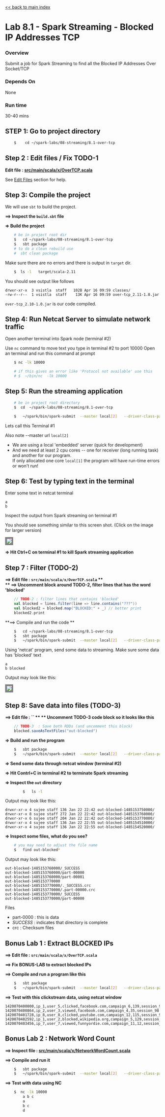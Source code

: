 <link rel='stylesheet' href='../../assets/css/main.css'/>

[<< back to main index](../../README.md)

Lab 8.1 - Spark Streaming - Blocked IP Addresses TCP
==================================

### Overview
Submit a job for Spark Streaming to find all the Blocked IP Addresses Over Socket/TCP

### Depends On
None

### Run time
30-40 mins


## STEP 1: Go to project directory
```bash
    $    cd ~/spark-labs/08-streaming/8.1-over-tcp
```


## Step 2 : Edit files  / Fix TODO-1
**Edit file : [src/main/scala/x/OverTCP.scala](src/main/scala/x/OverTCP.scala)**  

See [Edit Files](../../edit-files.md) section for help.


## Step 3: Compile the project
We will use `sbt` to build the project.  

**==> Inspect the `build.sbt` file**

**=> Build the project**
```bash
    # be in project root dir
    $   cd ~/spark-labs/08-streaming/8.1-over-tcp  
    $   sbt package
    # to do a clean rebuild use
    #  sbt clean package
```

Make sure there are no errors and there is output in `target` dir.
```bash
    $  ls -l   target/scala-2.11
```

You should see output like follows

```console
drwxr-xr-x  3 vsistla  staff   102B Apr 16 09:59 classes/
-rw-r--r--  1 vsistla  staff    13K Apr 16 09:59 over-tcp_2.11-1.0.jar
```

`over-tcp_2.10-1.0.jar`  is our code compiled.


## Step 4: Run Netcat Server to simulate network traffic

Open another terminal into Spark node (terminal #2)

Use `nc` command to move text you type in terminal #2 to port 10000
Open an terminal and run this command at prompt

```bash
    $ nc -lk 10000

    # if this gives an error like 'Protocol not available' use this
    # $  ~/bin/nc  -lk 10000
```

## Step 5: Run the streaming application

```bash
    # be in project root directory
    $  cd  ~/spark-labs/08-streaming/8.1-over-tcp

    $   ~/spark/bin/spark-submit  --master local[2]   --driver-class-path logging/  --class x.OverTCP target/scala-2.11/over-tcp_2.11-1.0.jar
```

Lets call this Terminal #1

Also note --master url `local[2]`
* We are using a local 'embedded' server  (quick for development)
* And we need at least 2 cpu cores -- one for receiver (long running task) and another for our program.  
If only allocated one core `local[1]`  the program will have run-time errors or won't run!


## Step 6:  Test by typing text in the terminal

Enter some text in netcat terminal

```
a
b
```

Inspect the output from Spark streaming on terminal #1

You should see something similar to this screen shot.
(Click on the image for larger version)   

<a href="../../assets/images/8.1a.png"><img src="../../assets/images/8.1a.png" style="border: 5px solid grey; max-width:100%;"/></a>

**=>  Hit Ctrl+C  on terminal #1 to kill Spark streaming application**

## Step 7 : Filter (TODO-2)
**==>  Edit file :  `src/main/scala/x/OverTCP.scala`  **  
** ==> Uncomment block around TODO-2, filter lines that has the word 'blocked'**

```scala
    // TODO-2 : filter lines that contains 'blocked'
    val blocked = lines.filter(line => line.contains("???"))
    val blocked2 = blocked.map("BLOCKED:" + _) // better print
    blocked2.print
```
**==> Compile and run the code **

```bash
    $   cd ~/spark-labs/08-streaming/8.1-over-tcp  
    $   sbt package
    $   ~/spark/bin/spark-submit  --master local[2]   --driver-class-path logging/  --class x.OverTCP target/scala-2.11/over-tcp_2.11-1.0.jar    
```

Using 'netcat' program, send some data to streaming.  Make sure some data has 'blocked' text

```
a
b blocked
```

Output may look like this:

<a href="../../assets/images/8.1b"><img src="../../assets/images/8.1b.png" style="border: 5px solid grey; max-width:100%;"/></a>

## Step 8: Save data into files (TODO-3)

**==> Edit file : `` **
** Uncomment TODO-3 code block so it looks like this**

```scala
    // TODO-3  : Save both RDDs (and uncomment this block)
    blocked.saveAsTextFiles("out-blocked")
```

**=> Build and run the program**
```bash
    $   sbt package
    $   ~/spark/bin/spark-submit  --master local[2]   --driver-class-path logging/  --class x.OverTCP target/scala-2.11/over-tcp_2.11-1.0.jar
```

**=> Send some data through netcat window (terminal #2)**

**=> Hit Contrl+C in terminal #2 to terminate Spark streaming**

**=> Inspect the `out` directory**

```bash
        $   ls -l
```

Output may look like this:

```console
drwxr-xr-x 4 sujee staff 136 Jan 22 22:42 out-blocked-1485153750000/
drwxr-xr-x 8 sujee staff 272 Jan 22 22:42 out-blocked-1485153760000/
drwxr-xr-x 6 sujee staff 204 Jan 22 22:42 out-blocked-1485153770000/
drwxr-xr-x 4 sujee staff 136 Jan 22 22:55 out-blocked-1485154510000/
drwxr-xr-x 4 sujee staff 136 Jan 22 22:55 out-blocked-1485154520000/
```

**=> Inspect some files, what do you see?**

```bash
    # you may need to adjust the file name
    $   find out-blocked*
```

Output may look like this:

```console
out-blocked-1485153760000/_SUCCESS
out-blocked-1485153760000/part-00000
out-blocked-1485153760000/part-00001
out-blocked-1485153770000
out-blocked-1485153770000/._SUCCESS.crc
out-blocked-1485153770000/.part-00000.crc
out-blocked-1485153770000/_SUCCESS
out-blocked-1485153770000/part-00000
```

Files
* part-0000 : this is data
* _SUCCESS_ : indicates that directory is complete
* crc : Checksum files

## Bonus Lab  1 : Extract BLOCKED IPs
**==> Edit file :  `src/main/scala/x/OverTCP.scala`**  

**==> Fix BONUS-LAB to extract blocked IPs**

**==> Compile and run a program like this**

```bash
    $   sbt package
    $   ~/spark/bin/spark-submit  --master local[2]   --driver-class-path logging/  --class x.OverTCP target/scala-2.11/over-tcp_2.11-1.0.jar
```

**==> Test with this clickstream data, using netcat window**

```
1420070400000,ip_1,user_5,clicked,facebook.com,campaign_6,139,session_98
1420070400864,ip_2,user_3,viewed,facebook.com,campaign_4,35,session_98
1420070401728,ip_8,user_8,clicked,youtube.com,campaign_12,115,session_92
1420070402592,ip_1,user_2,blocked,wikipedia.org,campaign_5,129,session_91
1420070403456,ip_7,user_7,viewed,funnyordie.com,campaign_11,12,session_13
```

## Bonus Lab  2 : Network Word Count
**==> Inspect file : [src/main/scala/x/NetworkWordCount.scala](src/main/scala/x/NetworkWordCount.scala)**

**==> Compile and run it**
```bash
    $   sbt package
    $   ~/spark/bin/spark-submit  --master local[2]   --driver-class-path logging/  --class x.NetworkWordCount target/scala-2.11/over-tcp_2.11-1.0.jar
```

**==> Test with data using NC**
```bash
    $  nc -lk 10000
        a b c
        a
        b c
        d
```
